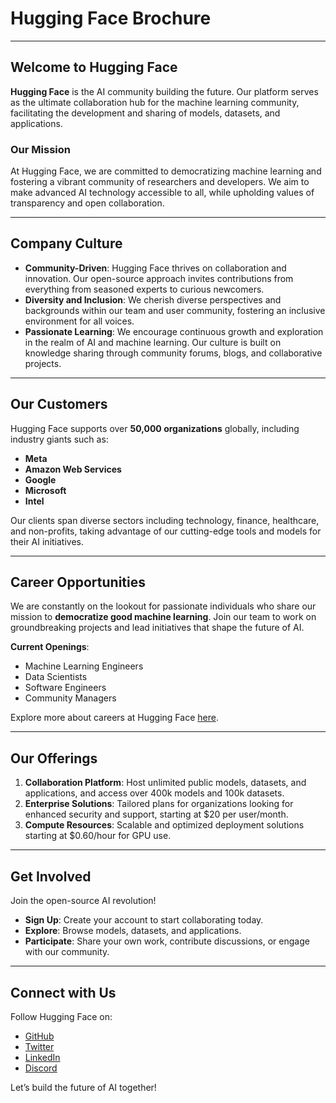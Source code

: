 # Hugging Face Brochure

---

## Welcome to Hugging Face

**Hugging Face** is the AI community building the future. Our platform serves as the ultimate collaboration hub for the machine learning community, facilitating the development and sharing of models, datasets, and applications. 

### Our Mission

At Hugging Face, we are committed to democratizing machine learning and fostering a vibrant community of researchers and developers. We aim to make advanced AI technology accessible to all, while upholding values of transparency and open collaboration.

---

## Company Culture

- **Community-Driven**: Hugging Face thrives on collaboration and innovation. Our open-source approach invites contributions from everything from seasoned experts to curious newcomers.
- **Diversity and Inclusion**: We cherish diverse perspectives and backgrounds within our team and user community, fostering an inclusive environment for all voices.
- **Passionate Learning**: We encourage continuous growth and exploration in the realm of AI and machine learning. Our culture is built on knowledge sharing through community forums, blogs, and collaborative projects.

---

## Our Customers

Hugging Face supports over **50,000 organizations** globally, including industry giants such as:

- **Meta**
- **Amazon Web Services**
- **Google**
- **Microsoft**
- **Intel**

Our clients span diverse sectors including technology, finance, healthcare, and non-profits, taking advantage of our cutting-edge tools and models for their AI initiatives.

---

## Career Opportunities

We are constantly on the lookout for passionate individuals who share our mission to **democratize good machine learning**. Join our team to work on groundbreaking projects and lead initiatives that shape the future of AI. 

**Current Openings**:
- Machine Learning Engineers
- Data Scientists
- Software Engineers
- Community Managers

Explore more about careers at Hugging Face [here](https://huggingface.co/jobs).

---

## Our Offerings

1. **Collaboration Platform**: Host unlimited public models, datasets, and applications, and access over 400k models and 100k datasets.
2. **Enterprise Solutions**: Tailored plans for organizations looking for enhanced security and support, starting at $20 per user/month.
3. **Compute Resources**: Scalable and optimized deployment solutions starting at $0.60/hour for GPU use.

---

## Get Involved

Join the open-source AI revolution!
- **Sign Up**: Create your account to start collaborating today.
- **Explore**: Browse models, datasets, and applications.
- **Participate**: Share your own work, contribute discussions, or engage with our community.

---

## Connect with Us

Follow Hugging Face on:
- [GitHub](https://github.com/huggingface)
- [Twitter](https://twitter.com/huggingface)
- [LinkedIn](https://linkedin.com/company/huggingface)
- [Discord](https://discord.gg/huggingface)

Let’s build the future of AI together!